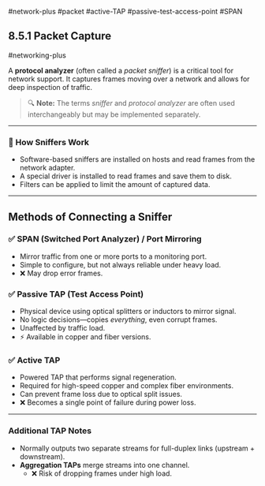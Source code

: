#network-plus #packet #active-TAP #passive-test-access-point #SPAN 

## 8.5.1 Packet Capture  
#networking-plus

A **protocol analyzer** (often called a *packet sniffer*) is a critical tool for network support. It captures frames moving over a network and allows for deep inspection of traffic.

> 🔍 **Note:** The terms *sniffer* and *protocol analyzer* are often used interchangeably but may be implemented separately.

---

### 🧱 How Sniffers Work

- Software-based sniffers are installed on hosts and read frames from the network adapter.
- A special driver is installed to read frames and save them to disk.
- Filters can be applied to limit the amount of captured data.

---

## Methods of Connecting a Sniffer

### ✅ SPAN (Switched Port Analyzer) / Port Mirroring
- Mirror traffic from one or more ports to a monitoring port.
- Simple to configure, but not always reliable under heavy load.
- ❌ May drop error frames.

### ✅ Passive TAP (Test Access Point)
- Physical device using optical splitters or inductors to mirror signal.
- No logic decisions—copies *everything*, even corrupt frames.
- Unaffected by traffic load.
- ⚡ Available in copper and fiber versions.

### ✅ Active TAP
- Powered TAP that performs signal regeneration.
- Required for high-speed copper and complex fiber environments.
- Can prevent frame loss due to optical split issues.
- ❌ Becomes a single point of failure during power loss.

---

### Additional TAP Notes
- Normally outputs two separate streams for full-duplex links (upstream + downstream).
- **Aggregation TAPs** merge streams into one channel.
  - ❌ Risk of dropping frames under high load.

